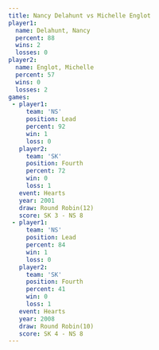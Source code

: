```yaml
---
title: Nancy Delahunt vs Michelle Englot
player1:                
  name: Delahunt, Nancy 
  percent: 88           
  wins: 2               
  losses: 0             
player2:                
  name: Englot, Michelle
  percent: 57           
  wins: 0               
  losses: 2             
games:
 - player1:        
     team: 'NS'    
     position: Lead
     percent: 92   
     win: 1        
     loss: 0       
   player2:          
     team: 'SK'      
     position: Fourth
     percent: 72     
     win: 0          
     loss: 1         
   event: Hearts        
   year: 2001           
   draw: Round Robin(12)
   score: SK 3 - NS 8   
 - player1:        
     team: 'NS'    
     position: Lead
     percent: 84   
     win: 1        
     loss: 0       
   player2:          
     team: 'SK'      
     position: Fourth
     percent: 41     
     win: 0          
     loss: 1         
   event: Hearts        
   year: 2008           
   draw: Round Robin(10)
   score: SK 4 - NS 8   
---
```

